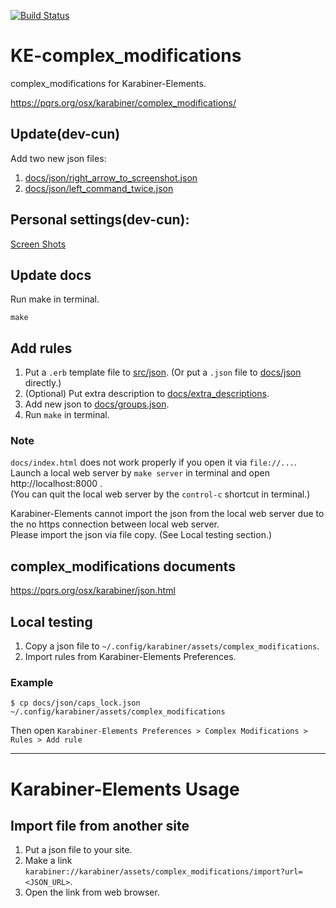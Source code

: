 [![Build Status](https://travis-ci.org/pqrs-org/KE-complex_modifications.svg?branch=master)](https://travis-ci.org/pqrs-org/KE-complex_modifications)

# KE-complex_modifications

complex_modifications for Karabiner-Elements.

https://pqrs.org/osx/karabiner/complex_modifications/


## Update(dev-cun)

Add two new json files:
1. [docs/json/right_arrow_to_screenshot.json](https://github.com/backslash112/KE-complex_modifications/commit/597666412ba675ebaad71b45ba4b3cdd5e3fe7f3)
2. [docs/json/left_command_twice.json](https://github.com/backslash112/KE-complex_modifications/commit/0623fa45802110928ca938dcbda9847c1a5d5795)

## Personal settings(dev-cun):
[Screen Shots](files/)

## Update docs

Run make in terminal.

```
make
```

## Add rules

1. Put a `.erb` template file to [src/json](https://github.com/pqrs-org/KE-complex_modifications/tree/master/src/json). (Or put a `.json` file to [docs/json](https://github.com/pqrs-org/KE-complex_modifications/tree/master/docs/json) directly.)
2. (Optional) Put extra description to [docs/extra_descriptions](https://github.com/pqrs-org/KE-complex_modifications/tree/master/docs/extra_descriptions).
3. Add new json to [docs/groups.json](https://github.com/pqrs-org/KE-complex_modifications/tree/master/docs/groups.json).
4. Run `make` in terminal.

### Note

`docs/index.html` does not work properly if you open it via `file://...`.<br />
Launch a local web server by `make server` in terminal and open http://localhost:8000 .<br />
(You can quit the local web server by the `control-c` shortcut in terminal.)

Karabiner-Elements cannot import the json from the local web server due to the no https connection between local web server.<br />
Please import the json via file copy. (See Local testing section.)

## complex_modifications documents

https://pqrs.org/osx/karabiner/json.html

## Local testing

1. Copy a json file to `~/.config/karabiner/assets/complex_modifications`.
2. Import rules from Karabiner-Elements Preferences.

### Example

```
$ cp docs/json/caps_lock.json ~/.config/karabiner/assets/complex_modifications
```

Then open `Karabiner-Elements Preferences > Complex Modifications > Rules > Add rule`

----------

# Karabiner-Elements Usage

## Import file from another site

1. Put a json file to your site.
2. Make a link `karabiner://karabiner/assets/complex_modifications/import?url=<JSON_URL>`.
3. Open the link from web browser.
